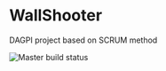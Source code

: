 # WallShooter
DAGPI project based on SCRUM method

![Master build status](https://travis-ci.org/DopaSensei/WallShooter.svg?branch=master "Master branch build status")